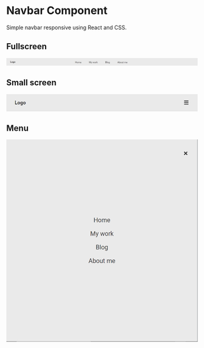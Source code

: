 # Navbar Component
Simple navbar responsive using React and CSS.

## Fullscreen
![Fullscreen menu](tests/fullscreen.PNG)

## Small screen
![small screen](tests/small%20screen.PNG)

## Menu
![menu](tests/small%20screen%20menu.PNG)